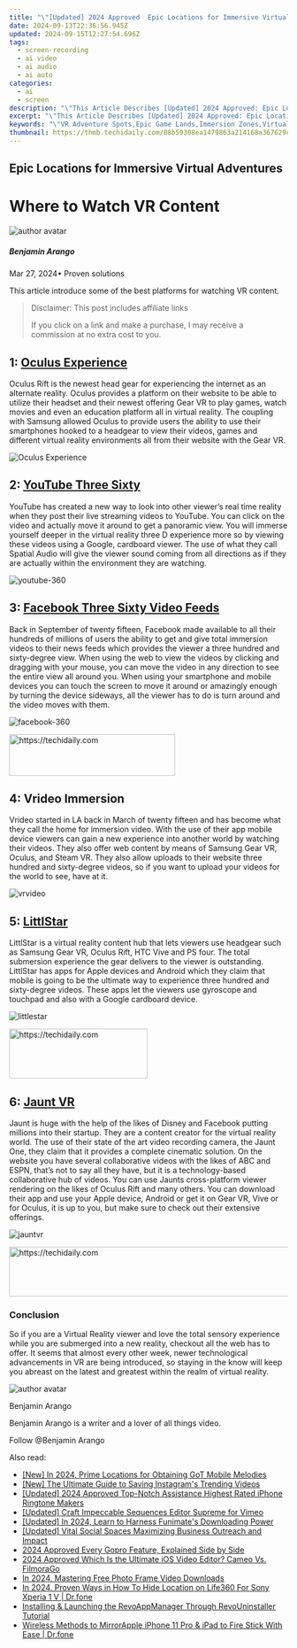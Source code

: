 ```yaml
---
title: "\"[Updated] 2024 Approved  Epic Locations for Immersive Virtual Adventures\""
date: 2024-09-13T22:36:56.945Z
updated: 2024-09-15T12:27:54.696Z
tags: 
  - screen-recording
  - ai video
  - ai audio
  - ai auto
categories: 
  - ai
  - screen
description: "\"This Article Describes [Updated] 2024 Approved: Epic Locations for Immersive Virtual Adventures\""
excerpt: "\"This Article Describes [Updated] 2024 Approved: Epic Locations for Immersive Virtual Adventures\""
keywords: "\"VR Adventure Spots,Epic Game Lands,Immersion Zones,Virtual Excursions,Captivating Locales,World-Building Sites,Fantasy Realms Tours\""
thumbnail: https://thmb.techidaily.com/08b59308ea1479863a214168a367629cf0b1393331c870e52c284f342d82b8ac.jpeg
---
```


## Epic Locations for Immersive Virtual Adventures

# Where to Watch VR Content

![author avatar](https://images.wondershare.com/filmora/article-images/benjamin-arango-author.jpg)

##### Benjamin Arango

 Mar 27, 2024• Proven solutions

This article introduce some of the best platforms for watching VR content.

>  Disclaimer: This post includes affiliate links
>
>  If you click on a link and make a purchase, I may receive a commission at no extra cost to you.
>

## 1: [Oculus Experience](https://www.oculus.com/experiences/rift/)

Oculus Rift is the newest head gear for experiencing the internet as an alternate reality. Oculus provides a platform on their website to be able to utilize their headset and their newest offering Gear VR to play games, watch movies and even an education platform all in virtual reality. The coupling with Samsung allowed Oculus to provide users the ability to use their smartphones hooked to a headgear to view their videos, games and different virtual reality environments all from their website with the Gear VR.

![Oculus Experience](https://images.wondershare.com/filmora/resource/oculus-experience.jpg)

## 2: [YouTube Three Sixty](https://www.youtube.com/channel/UCzuqhhs6NWbgTzMuM09WKDQ)

YouTube has created a new way to look into other viewer’s real time reality when they post their live streaming videos to YouTube. You can click on the video and actually move it around to get a panoramic view. You will immerse yourself deeper in the virtual reality three D experience more so by viewing these videos using a Google, cardboard viewer. The use of what they call Spatial Audio will give the viewer sound coming from all directions as if they are actually within the environment they are watching.

![youtube-360](https://images.wondershare.com/filmora/resource/youtube-360.jpg)

## 3: [Facebook Three Sixty Video Feeds](https://www.facebook.com/Facebook360/)

Back in September of twenty fifteen, Facebook made available to all their hundreds of millions of users the ability to get and give total immersion videos to their news feeds which provides the viewer a three hundred and sixty-degree view. When using the web to view the videos by clicking and dragging with your mouse, you can move the video in any direction to see the entire view all around you. When using your smartphone and mobile devices you can touch the screen to move it around or amazingly enough by turning the device sideways, all the viewer has to do is turn around and the video moves with them.

![facebook-360](https://images.wondershare.com/filmora/resource/facebook-360.jpg)

<!-- affiliate ads begin -->
<a href="https://25home.pxf.io/c/5597632/2123475/16836" target="_top" id="2123475">
  <img src="//a.impactradius-go.com/display-ad/16836-2123475" border="0" alt="https://techidaily.com" width="300" height="75"/>
</a>
<img height="0" width="0" src="https://25home.pxf.io/i/5597632/2123475/16836" style="position:absolute;visibility:hidden;" border="0" />
<!-- affiliate ads end -->

## 4: Vrideo Immersion

Vrideo started in LA back in March of twenty fifteen and has become what they call the home for immersion video. With the use of their app mobile device viewers can gain a new experience into another world by watching their videos. They also offer web content by means of Samsung Gear VR, Oculus, and Steam VR. They also allow uploads to their website three hundred and sixty-degree videos, so if you want to upload your videos for the world to see, have at it.

![vrvideo](https://images.wondershare.com/filmora/resource/vrvideo.jpg)

## 5: [LittlStar](https://littlstar.com/)

LittlStar is a virtual reality content hub that lets viewers use headgear such as Samsung Gear VR, Oculus Rift, HTC Vive and PS four. The total submersion experience the gear delivers to the viewer is outstanding. LittlStar has apps for Apple devices and Android which they claim that mobile is going to be the ultimate way to experience three hundred and sixty-degree videos. These apps let the viewers use gyroscope and touchpad and also with a Google cardboard device.

![littlestar](https://images.wondershare.com/filmora/resource/littlestar.jpg)

<!-- affiliate ads begin -->
<a href="https://bluettius.sjv.io/c/5597632/2139107/17108" target="_top" id="2139107">
  <img src="//a.impactradius-go.com/display-ad/17108-2139107" border="0" alt="https://techidaily.com" width="250" height="90"/>
</a>
<img height="0" width="0" src="https://bluettius.sjv.io/i/5597632/2139107/17108" style="position:absolute;visibility:hidden;" border="0" />
<!-- affiliate ads end -->

## 6: [Jaunt VR](https://www.oculus.com/experiences/gear-vr/908725425874327/?locale=en%5FUS)

Jaunt is huge with the help of the likes of Disney and Facebook putting millions into their startup. They are a content creator for the virtual reality world. The use of their state of the art video recording camera, the Jaunt One, they claim that it provides a complete cinematic solution. On the website you have several collaborative videos with the likes of ABC and ESPN, that’s not to say all they have, but it is a technology-based collaborative hub of videos. You can use Jaunts cross-platform viewer rendering on the likes of Oculus Rift and many others. You can download their app and use your Apple device, Android or get it on Gear VR, Vive or for Oculus, it is up to you, but make sure to check out their extensive offerings.

![jauntvr](https://images.wondershare.com/filmora/resource/jauntvr.jpg)

<!-- affiliate ads begin -->
<a href="https://ephamedtechinc.pxf.io/c/5597632/2120864/26400?prodsku=Mercury" target="_top" id="2120864">
  <img src="//a.impactradius-go.com/display-ad/26400-2120864" border="0" alt="https://techidaily.com" width="728" height="90"/>
</a>
<img height="0" width="0" src="https://ephamedtechinc.pxf.io/i/5597632/2120864/26400?prodsku=Mercury" style="position:absolute;visibility:hidden;" border="0" />
<!-- affiliate ads end -->

### Conclusion

So if you are a Virtual Reality viewer and love the total sensory experience while you are submerged into a new reality, checkout all the web has to offer. It seems that almost every other week, newer technological advancements in VR are being introduced, so staying in the know will keep you abreast on the latest and greatest within the realm of virtual reality.

![author avatar](https://images.wondershare.com/filmora/article-images/benjamin-arango-author.jpg)

Benjamin Arango

Benjamin Arango is a writer and a lover of all things video.

Follow @Benjamin Arango


<ins class="adsbygoogle"
     style="display:block"
     data-ad-format="autorelaxed"
     data-ad-client="ca-pub-7571918770474297"
     data-ad-slot="1223367746"></ins>



<ins class="adsbygoogle"
     style="display:block"
     data-ad-client="ca-pub-7571918770474297"
     data-ad-slot="8358498916"
     data-ad-format="auto"
     data-full-width-responsive="true"></ins>


<span class="atpl-alsoreadstyle">Also read:</span>
<div><ul>
<li><a href="https://article-files.techidaily.com/new-in-2024-prime-locations-for-obtaining-got-mobile-melodies/"><u>[New] In 2024, Prime Locations for Obtaining GoT Mobile Melodies</u></a></li>
<li><a href="https://instagram-clips.techidaily.com/new-the-ultimate-guide-to-saving-instagrams-trending-videos/"><u>[New] The Ultimate Guide to Saving Instagram's Trending Videos</u></a></li>
<li><a href="https://article-files.techidaily.com/updated-2024-approved-top-notch-assistance-highest-rated-iphone-ringtone-makers/"><u>[Updated] 2024 Approved Top-Notch Assistance Highest Rated iPhone Ringtone Makers</u></a></li>
<li><a href="https://vimeo-videos.techidaily.com/updated-craft-impeccable-sequences-editor-supreme-for-vimeo/"><u>[Updated] Craft Impeccable Sequences Editor Supreme for Vimeo</u></a></li>
<li><a href="https://article-files.techidaily.com/updated-in-2024-learn-to-harness-funimates-downloading-power/"><u>[Updated] In 2024, Learn to Harness Funimate's Downloading Power</u></a></li>
<li><a href="https://article-files.techidaily.com/updated-vital-social-spaces-maximizing-business-outreach-and-impact/"><u>[Updated] Vital Social Spaces Maximizing Business Outreach and Impact</u></a></li>
<li><a href="https://fox-http.techidaily.com/2024-approved-every-gopro-feature-explained-side-by-side/"><u>2024 Approved Every Gopro Feature, Explained Side by Side</u></a></li>
<li><a href="https://vimeo-videos.techidaily.com/2024-approved-which-is-the-ultimate-ios-video-editor-cameo-vs-filmorago/"><u>2024 Approved Which Is the Ultimate iOS Video Editor? Cameo Vs. FilmoraGo</u></a></li>
<li><a href="https://article-files.techidaily.com/in-2024-mastering-free-photo-frame-video-downloads/"><u>In 2024, Mastering Free Photo Frame Video Downloads</u></a></li>
<li><a href="https://location-social.techidaily.com/in-2024-proven-ways-in-how-to-hide-location-on-life360-for-sony-xperia-1-v-drfone-by-drfone-virtual-android/"><u>In 2024, Proven Ways in How To Hide Location on Life360 For Sony Xperia 1 V | Dr.fone</u></a></li>
<li><a href="https://win-forum.techidaily.com/installing-and-launching-the-revoappmanager-through-revouninstaller-tutorial/"><u>Installing & Launching the RevoAppManager Through RevoUninstaller Tutorial</u></a></li>
<li><a href="https://screen-mirror.techidaily.com/wireless-methods-to-mirrorapple-iphone-11-pro-and-ipad-to-fire-stick-with-ease-drfone-by-drfone-ios/"><u>Wireless Methods to MirrorApple iPhone 11 Pro & iPad to Fire Stick With Ease | Dr.fone</u></a></li>
</ul></div>


